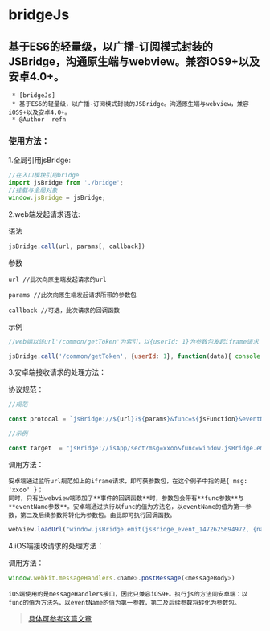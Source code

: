 # bridgeJs
## 基于ES6的轻量级，以广播-订阅模式封装的JSBridge，沟通原生端与webview。兼容iOS9+以及安卓4.0+。

 ```text
  * [bridgeJs]
  * 基于ES6的轻量级，以广播-订阅模式封装的JSBridge。沟通原生端与webview，兼容iOS9+以及安卓4.0+。
  * @Author  refn
 ```

### 使用方法：


  1.全局引用jsBridge:

  ```JavaScript
  //在入口模块引用bridge
  import jsBridge from './bridge';
  //挂载与全局对象
  window.jsBridge = jsBridge;
  ```

  2.web端发起请求语法:

  语法

  ```JavaScript
  jsBridge.call(url, params[, callback])
  ```

  参数

  ```
  url //此次向原生端发起请求的url
  ```
  ```
  params //此次向原生端发起请求所带的参数包
  ```
  ```
  callback //可选，此次请求的回调函数
  ```

  示例

  ```JavaScript
  //web端以该url'/common/getToken'为索引，以{userId: 1}为参数包发起iframe请求

  jsBridge.call('/common/getToken', {userId: 1}, function(data){ console.log(data) })
  ```

 3.安卓端接收请求的处理方法：

  协议规范：

  ```JavaScript
  //规范

  const protocal = `jsBridge://${url}?${params}&func=${jsFunction}&eventName=${jsEventName}`

  //示例

  const target  = "jsBridge://isApp/sect?msg=xxoo&func=window.jsBridge.emit&eventName=jsBridge_event_1472625694972"
  ```

  调用方法：

  ```text
  安卓端通过监听url规范如上的iframe请求，即可获参数包，在这个例子中指的是{ msg: 'xxoo' }；
  同时，只有当webview端添加了**事件的回调函数**时，参数包会带有**func参数**与**eventName参数**。安卓端通过执行以func的值为方法名，以eventName的值为第一参数，第二及后续参数将转化为参数包。由此即可执行回调函数。
  ```

  ```JavaScript
  webView.loadUrl("window.jsBridge.emit(jsBridge_event_1472625694972, {name:1111})");
  ```
  4.iOS端接收请求的处理方法：

  调用方法：

  ```JavaScript
  window.webkit.messageHandlers.<name>.postMessage(<messageBody>)
  ```

  ```text
  iOS端使用的是messageHandlers接口，因此只兼容iOS9+。执行js的方法同安卓端：以func的值为方法名，以eventName的值为第一参数，第二及后续参数将转化为参数包。
  ```

  >[具体可参考这篇文章](http://www.jianshu.com/p/433e59c5a9eb)
